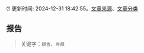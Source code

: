 :alarm_clock: 更新时间: 2024-12-31 18:42:55。[文章来源](/README.md)、[文章分类](/TAGS.md)

## 报告


> 关键字：`报告`、`月报`



